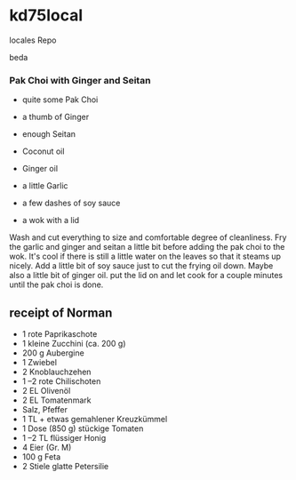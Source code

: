# kd75local
locales Repo 

 beda


### Pak Choi with Ginger and Seitan

-  quite some Pak Choi

-  a thumb of Ginger

-  enough Seitan

-  Coconut oil

-  Ginger oil

-  a little Garlic

-  a few dashes of soy sauce

-  a wok with a lid

Wash and cut everything to size and comfortable degree of cleanliness.
Fry the garlic and ginger and seitan a little bit before adding the pak choi to the wok. It's cool if there is still a little water on the leaves so that it steams up nicely. Add a little bit of soy sauce just to cut the frying oil down. Maybe also a little bit of ginger oil.
put the lid on and let cook for a couple minutes until the pak choi is done.

## receipt of Norman
-  1 rote Paprikaschote
-  1 kleine Zucchini (ca. 200 g)
-  200 g Aubergine
-  1 Zwiebel
-  2 Knoblauchzehen
-  1 –2 rote Chilischoten
-  2 EL Olivenöl
-  2 EL Tomatenmark
-  Salz, Pfeffer
-  1 TL + etwas gemahlener Kreuzkümmel
-  1 Dose (850 g) stückige Tomaten
-  1 –2 TL flüssiger Honig
-  4 Eier (Gr. M)
-  100 g Feta
-  2 Stiele glatte Petersilie

